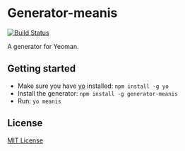 # Generator-meanis
[![Build Status](https://secure.travis-ci.org/chrisenytc/generator-meanis.png?branch=master)](https://travis-ci.org/chrisenytc/generator-meanis)

A generator for Yeoman.

## Getting started
- Make sure you have [yo](https://github.com/yeoman/yo) installed:
    `npm install -g yo`
- Install the generator: `npm install -g generator-meanis`
- Run: `yo meanis`

## License
[MIT License](http://en.wikipedia.org/wiki/MIT_License)
